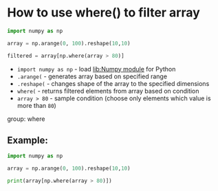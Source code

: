 # How to use where() to filter array

```python
import numpy as np

array = np.arange(0, 100).reshape(10,10)

filtered = array[np.where(array > 80)]
```

- `import numpy as np` - load [lib:Numpy module](/python-numpy/how-to-install-python-numpy-lib) for Python
- `.arange(` - generates array based on specified range
- `.reshape(` - changes shape of the array to the specified dimensions
- `where(` - returns filtered elements from array based on condition
- `array > 80` - sample condition (choose only elements which value is more than `80`)

group: where

## Example: 
```python
import numpy as np

array = np.arange(0, 100).reshape(10,10)

print(array[np.where(array > 80)])
```

